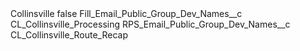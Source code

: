<?xml version="1.0" encoding="UTF-8"?>
<CustomMetadata xmlns="http://soap.sforce.com/2006/04/metadata" xmlns:xsi="http://www.w3.org/2001/XMLSchema-instance" xmlns:xsd="http://www.w3.org/2001/XMLSchema">
    <label>Collinsville</label>
    <protected>false</protected>
    <values>
        <field>Fill_Email_Public_Group_Dev_Names__c</field>
        <value xsi:type="xsd:string">CL_Collinsville_Processing</value>
    </values>
    <values>
        <field>RPS_Email_Public_Group_Dev_Names__c</field>
        <value xsi:type="xsd:string">CL_Collinsville_Route_Recap</value>
    </values>
</CustomMetadata>
